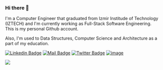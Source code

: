 ### Hi there 👋

I'm a Computer Engineer that graduated from Izmir Institude of Technology (IZTECH) and I'm currently working as Full-Stack Software Engineering. This is my personal Github account.

Also, I'm used to Data Structures, Computer Science and Architecture as a part of my education.

[![Linkedin Badge](https://img.shields.io/badge/linkedin-%230077B5.svg?&style=for-the-badge&logo=linkedin&logoColor=white)](https://www.linkedin.com/in/yusufhayirli/)
[![Mail Badge](https://img.shields.io/badge/email-c14438?style=for-the-badge&logo=Gmail&logoColor=white&link=mailto:yusufhayirli@gmail.com)](mailto:yusufhayirli@gmail.com)
[![Twitter Badge](https://img.shields.io/badge/twitter-1DA1F2?style=for-the-badge&logo=twitter&logoColor=white)](https://twitter.com/pensarnada)
<a href="https://www.salesforce.com/trailblazer/yhayirli">![image](https://img.shields.io/badge/Salesforce-00A1E0?style=for-the-badge&logo=Salesforce&logoColor=white)</a>

![](https://komarev.com/ghpvc/?username=your-github-yusufhayirli&label=Profile+Views&style=flat&color=brightgreen)
